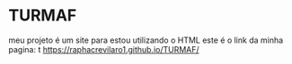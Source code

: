 # TURMAF
meu projeto é um site para 
estou utilizando o HTML
este é o link da minha pagina: t https://raphacrevilaro1.github.io/TURMAF/

